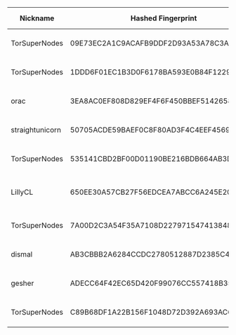 | Nickname |  Hashed Fingerprint	| Or Addresses | Contact | Running | Flags | Last Seen | First Seen | Last Restarted | Advertised Bandwidth | Platform | Version | Version Status | Recommended Version | Verified hostnames | Exit policy |
|---|---|---|---|---|---|---|---|---|---|---|---|---|---|---|---|
|TorSuperNodes | 09E73EC2A1C9ACAFB9DDF2D93A53A78C3AA1A755 | ["172.233.175.163:9001","[2a01:7e04::2000:d8ff:fe70:9062]:9050"] | torsupernodes@protonmail.com | true | Running, V2Dir, Valid | 2025-08-02 02:00:00 | 2025-08-02 01:00:00 | 2025-08-02 00:12:13 | 0 | Tor 0.4.8.17 on Linux | 0.4.8.17 | recommended | true | ["172-233-175-163.ip.linodeusercontent.com"] | ["reject *:*"]|
|TorSuperNodes | 1DDD6F01EC1B3D0F6178BA593E0B84F1229CA215 | ["172.232.171.232:9001","[2600:3c0a::2000:19ff:fe2d:2106]:9050"] | torsupernodes@protonmail.com | true | Running, V2Dir, Valid | 2025-08-02 02:00:00 | 2025-08-02 02:00:00 | 2025-08-02 01:26:34 | 0 | Tor 0.4.8.17 on Linux | 0.4.8.17 | recommended | true | ["172-232-171-232.ip.linodeusercontent.com"] | ["reject *:*"]|
|orac | 3EA8AC0EF808D829EF4F6F450BBEF51426582F4C | ["45.9.148.220:443","[2a0e:fa00:0:ab::1]:443"] | N/A | true | Running, V2Dir, Valid | 2025-08-02 02:00:00 | 2025-08-02 00:00:00 | 2025-08-01 23:14:46 | 0 | Tor 0.4.8.17 on Linux | 0.4.8.17 | recommended | true | N/A | ["reject *:*"]|
|straightunicorn | 50705ACDE59BAEF0C8F80AD3F4C4EEF456922514 | ["92.82.233.141:9001"] | Straight Unicorn <straightunicorn@domain> | true | Running, V2Dir, Valid | 2025-08-02 02:00:00 | 2025-08-02 00:00:00 | 2025-08-01 23:26:09 | 0 | Tor 0.4.8.17 on Linux | 0.4.8.17 | recommended | true | N/A | ["reject *:*"]|
|TorSuperNodes | 535141CBD2BF00D01190BE216BDB664AB3DB5AAA | ["172.236.252.159:9001","[2a01:7e03::2000:55ff:fe24:80e6]:9050"] | torsupernodes@protonmail.com | true | Running, V2Dir, Valid | 2025-08-02 02:00:00 | 2025-08-02 01:00:00 | 2025-08-01 23:59:40 | 0 | Tor 0.4.8.17 on Linux | 0.4.8.17 | recommended | true | ["172-236-252-159.ip.linodeusercontent.com"] | ["reject *:*"]|
|LillyCL | 650EE30A57CB27F56EDCEA7ABCC6A245E20CE225 | ["186.104.124.8:9108"] | nashepro [at] proton [dot] me | false | Running, V2Dir, Valid | 2025-08-02 01:00:00 | 2025-08-02 01:00:00 | 2025-08-02 00:28:54 | 0 | Tor 0.4.8.17 on FreeBSD | 0.4.8.17 | recommended | true | N/A | ["reject *:*"]|
|TorSuperNodes | 7A00D2C3A54F35A7108D22797154741384837AA7 | ["172.105.0.97:9001","[2600:3c04::2000:d5ff:fe97:9403]:9050"] | torsupernodes@protonmail.com | true | Running, V2Dir, Valid | 2025-08-02 02:00:00 | 2025-08-02 01:00:00 | 2025-08-02 00:25:37 | 0 | Tor 0.4.8.17 on Linux | 0.4.8.17 | recommended | true | ["172-105-0-97.ip.linodeusercontent.com"] | ["reject *:*"]|
|dismal | AB3CBBB2A6284CCDC2780512887D2385C4383CE3 | ["185.132.53.121:9001"] | LSD <admin AT sorrow dot cc> | true | Running, V2Dir, Valid | 2025-08-02 02:00:00 | 2025-08-02 01:00:00 | 2025-08-01 23:50:28 | 0 | Tor 0.4.8.17 on Linux | 0.4.8.17 | recommended | true | N/A | ["reject *:*"]|
|gesher | ADECC64F42EC65D420F99076CC557418B35BB9CA | ["104.168.56.218:9000"] | N/A | true | Running, V2Dir, Valid | 2025-08-02 02:00:00 | 2025-08-02 01:00:00 | 2025-08-02 00:08:24 | 0 | Tor 0.4.8.17 on Linux | 0.4.8.17 | recommended | true | N/A | ["reject *:*"]|
|TorSuperNodes | C89B68DF1A22B156F1048D72D392A693AC679557 | ["45.56.117.78:9001","[2600:3c02::2000:1eff:fe40:c6a1]:9050"] | torsupernodes@protonmail.com | true | Running, V2Dir, Valid | 2025-08-02 02:00:00 | 2025-08-02 02:00:00 | 2025-08-02 01:44:18 | 0 | Tor 0.4.8.17 on Linux | 0.4.8.17 | recommended | true | ["45-56-117-78.ip.linodeusercontent.com"] | ["reject *:*"]|
